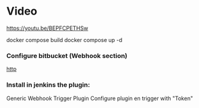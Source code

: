# Video
https://youtu.be/BEPFCPETHSw

docker compose build
docker compose up -d

### Configure bitbucket (Webhook section)
[http](http://xx.xx.xx.xx:1433/webhook)

### Install in jenkins the plugin:
Generic Webhook Trigger Plugin
Configure plugin en trigger with "Token"
